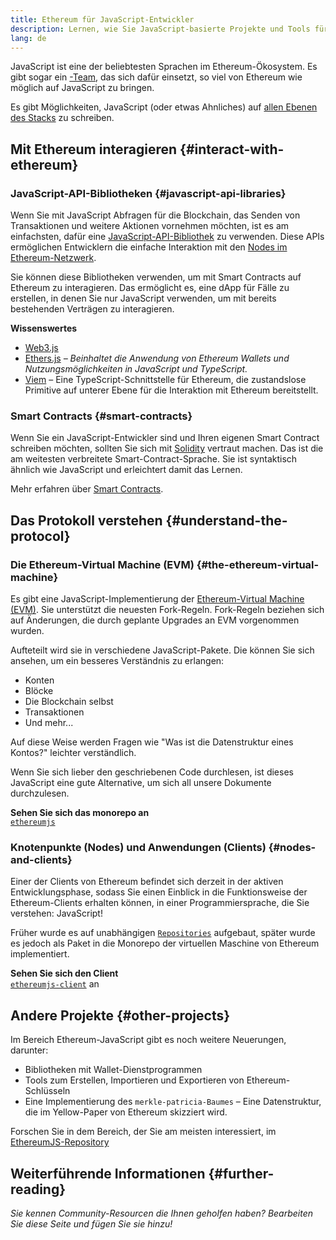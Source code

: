 ```yaml
---
title: Ethereum für JavaScript-Entwickler
description: Lernen, wie Sie JavaScript-basierte Projekte und Tools für die Ethereum-Entwicklung nutzen können
lang: de
---
```


JavaScript ist eine der beliebtesten Sprachen im Ethereum-Ökosystem. Es gibt sogar ein [-Team](https://github.com/ethereumjs), das sich dafür einsetzt, so viel von Ethereum wie möglich auf JavaScript zu bringen.

Es gibt Möglichkeiten, JavaScript (oder etwas Ahnliches) auf [allen Ebenen des Stacks](/developers/docs/ethereum-stack/) zu schreiben.

## Mit Ethereum interagieren {#interact-with-ethereum}

### JavaScript-API-Bibliotheken {#javascript-api-libraries}

Wenn Sie mit JavaScript Abfragen für die Blockchain, das Senden von Transaktionen und weitere Aktionen vornehmen möchten, ist es am einfachsten, dafür eine [JavaScript-API-Bibliothek](/developers/docs/apis/javascript/) zu verwenden. Diese APIs ermöglichen Entwicklern die einfache Interaktion mit den [Nodes im Ethereum-Netzwerk](/developers/docs/nodes-and-clients/).

Sie können diese Bibliotheken verwenden, um mit Smart Contracts auf Ethereum zu interagieren. Das ermöglicht es, eine dApp für Fälle zu erstellen, in denen Sie nur JavaScript verwenden, um mit bereits bestehenden Verträgen zu interagieren.

**Wissenswertes**

- [Web3.js](https://web3js.readthedocs.io/)
- [Ethers.js](https://docs.ethers.io/) _– Beinhaltet die Anwendung von Ethereum Wallets und Nutzungsmöglichkeiten in JavaScript und TypeScript._
- [Viem](https://viem.sh) – Eine TypeScript-Schnittstelle für Ethereum, die zustandslose Primitive auf unterer Ebene für die Interaktion mit Ethereum bereitstellt.

### Smart Contracts {#smart-contracts}

Wenn Sie ein JavaScript-Entwickler sind und Ihren eigenen Smart Contract schreiben möchten, sollten Sie sich mit [Solidity](https://solidity.readthedocs.io) vertraut machen. Das ist die am weitesten verbreitete Smart-Contract-Sprache. Sie ist syntaktisch ähnlich wie JavaScript und erleichtert damit das Lernen.

Mehr erfahren über [Smart Contracts](/developers/docs/smart-contracts/).

## Das Protokoll verstehen {#understand-the-protocol}

### Die Ethereum-Virtual Machine (EVM) {#the-ethereum-virtual-machine}

Es gibt eine JavaScript-Implementierung der [Ethereum-Virtual Machine (EVM)](/developers/docs/evm/). Sie unterstützt die neuesten Fork-Regeln. Fork-Regeln beziehen sich auf Änderungen, die durch geplante Upgrades an EVM vorgenommen wurden.

Aufteteilt wird sie in verschiedene JavaScript-Pakete. Die können Sie sich ansehen, um ein besseres Verständnis zu erlangen:

- Konten
- Blöcke
- Die Blockchain selbst
- Transaktionen
- Und mehr...

Auf diese Weise werden Fragen wie "Was ist die Datenstruktur eines Kontos?" leichter verständlich.

Wenn Sie sich lieber den geschriebenen Code durchlesen, ist dieses JavaScript eine gute Alternative, um sich all unsere Dokumente durchzulesen.

**Sehen Sie sich das monorepo an**  
[`ethereumjs`](https://github.com/ethereumjs/ethereumjs-vm)

### Knotenpunkte (Nodes) und Anwendungen (Clients) {#nodes-and-clients}

Einer der Clients von Ethereum befindet sich derzeit in der aktiven Entwicklungsphase, sodass Sie einen Einblick in die Funktionsweise der Ethereum-Clients erhalten können, in einer Programmiersprache, die Sie verstehen: JavaScript!

Früher wurde es auf unabhängigen [`Repositories`](https://github.com/ethereumjs/ethereumjs-client) aufgebaut, später wurde es jedoch als Paket in die Monorepo der virtuellen Maschine von Ethereum implementiert.

**Sehen Sie sich den Client**  
[`ethereumjs-client`](https://github.com/ethereumjs/ethereumjs-monorepo/tree/master/packages/client) an

## Andere Projekte {#other-projects}

Im Bereich Ethereum-JavaScript gibt es noch weitere Neuerungen, darunter:

- Bibliotheken mit Wallet-Dienstprogrammen
- Tools zum Erstellen, Importieren und Exportieren von Ethereum-Schlüsseln
- Eine Implementierung des `merkle-patricia-Baumes` – Eine Datenstruktur, die im Yellow-Paper von Ethereum skizziert wird.

Forschen Sie in dem Bereich, der Sie am meisten interessiert, im [EthereumJS-Repository](https://github.com/ethereumjs)

## Weiterführende Informationen {#further-reading}

_Sie kennen Community-Resourcen die Ihnen geholfen haben? Bearbeiten Sie diese Seite und fügen Sie sie hinzu!_
